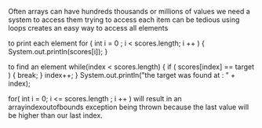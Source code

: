 Often arrays can have hundreds thousands or millions of values
we need a system to access them
trying to access each item can be tedious
using loops creates an easy way to access all elements

to print each element 
for ( int i = 0 ; i < scores.length; i ++ ) { 
	System.out.println(scores[i]);
}

to find an element
while(index < scores.length) {
	if ( scores[index] == target ) {
		 break;
	}
	index++;
}
System.out.println("the target was found at : " + index);

for( int i = 0; i <= scores.length ; i ++ ) will result in an arrayindexoutofbounds exception being thrown because the last value will be higher than our last index.